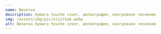 ```yaml
---
name: Визитка
description: бумага touche cover, шелкография, конгревное тиснение
img: /assets/img/pic/visitka6.webp
alt: Визитка бумага touche cover, шелкография, конгревное тиснение
---
```


